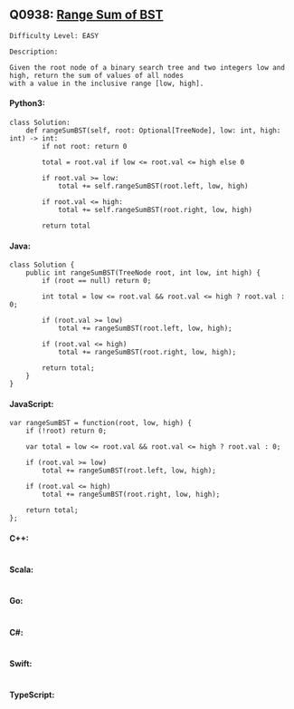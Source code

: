 ## Q0938: [Range Sum of BST](https://leetcode.com/problems/range-sum-of-bst/)

```
Difficulty Level: EASY
```

```
Description:

Given the root node of a binary search tree and two integers low and high, return the sum of values of all nodes
with a value in the inclusive range [low, high].
```

#### Python3:

```
class Solution:
    def rangeSumBST(self, root: Optional[TreeNode], low: int, high: int) -> int:
        if not root: return 0
        
        total = root.val if low <= root.val <= high else 0

        if root.val >= low:
            total += self.rangeSumBST(root.left, low, high)
        
        if root.val <= high:
            total += self.rangeSumBST(root.right, low, high)
            
        return total
```

#### Java:

```
class Solution {
    public int rangeSumBST(TreeNode root, int low, int high) {
        if (root == null) return 0;
        
        int total = low <= root.val && root.val <= high ? root.val : 0;

        if (root.val >= low)
            total += rangeSumBST(root.left, low, high);
        
        if (root.val <= high)
            total += rangeSumBST(root.right, low, high);
            
        return total;
    }
}
```

#### JavaScript:

```
var rangeSumBST = function(root, low, high) {
    if (!root) return 0;
        
    var total = low <= root.val && root.val <= high ? root.val : 0;

    if (root.val >= low)
        total += rangeSumBST(root.left, low, high);
        
    if (root.val <= high)
        total += rangeSumBST(root.right, low, high);
            
    return total;
};
```

#### C++:

```

```

#### Scala:

```

```

#### Go:

```

```

#### C#:

```

```

#### Swift:

```

```

#### TypeScript:

```

```